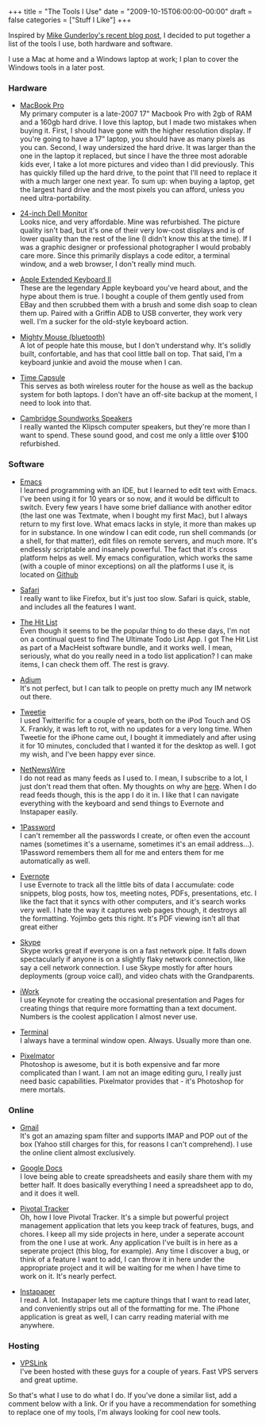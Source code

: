 +++
title = "The Tools I Use"
date = "2009-10-15T06:00:00-00:00"
draft = false
categories = ["Stuff I Like"]
+++

Inspired by [Mike Gunderloy's recent blog
post](http://afreshcup.com/2009/10/11/my-tools-of-the-trade-2009/), I
decided to put together a list of the tools I use, both hardware and
software.

I use a Mac at home and a Windows laptop at work; I plan to cover the
Windows tools in a later post.

### Hardware

-   [MacBook Pro](http://www.apple.com/macbookpro/)\
    My primary computer is a late-2007 17" Macbook Pro with 2gb of RAM
    and a 160gb hard drive. I love this laptop, but I made two mistakes
    when buying it. First, I should have gone with the higher
    resolution display. If you're going to have a 17" laptop, you should
    have as many pixels as you can. Second, I way undersized the
    hard drive. It was larger than the one in the laptop it replaced,
    but since I have the three most adorable kids ever, I take a lot
    more pictures and video than I did previously. This has quickly
    filled up the hard drive, to the point that I'll need to replace it
    with a much larger one next year. To sum up: when buying a laptop,
    get the largest hard drive and the most pixels you can afford,
    unless you need ultra-portability.

<!-- -->

-   [24-inch Dell Monitor](http://www.dell.com)\
    Looks nice, and very affordable. Mine was refurbished. The picture
    quality isn't bad, but it's one of their very low-cost displays and
    is of lower quality than the rest of the line (I didn't know this at
    the time). If I was a graphic designer or professional photographer
    I would probably care more. Since this primarily displays a code
    editor, a terminal window, and a web browser, I don't really
    mind much.

<!-- -->

-   [Apple Extended Keyboard
    II](http://en.wikipedia.org/wiki/Apple_Extended_Keyboard)\
    These are the legendary Apple keyboard you've heard about, and the
    hype about them is true. I bought a couple of them gently used from
    EBay and then scrubbed them with a brush and some dish soap to clean
    them up. Paired with a Griffin ADB to USB converter, they work
    very well. I'm a sucker for the old-style keyboard action.

<!-- -->

-   [Mighty Mouse (bluetooth)](http://www.apple.com/mightymouse/)\
    A lot of people hate this mouse, but I don't understand why. It's
    solidly built, confortable, and has that cool little ball on top.
    That said, I'm a keyboard junkie and avoid the mouse when I can.

<!-- -->

-   [Time Capsule](http://www.apple.com/timecapsule/)\
    This serves as both wireless router for the house as well as the
    backup system for both laptops. I don't have an off-site backup at
    the moment, I need to look into that.

<!-- -->

-   [Cambridge Soundworks Speakers](http://cambridgesoundworks.com/)\
    I really wanted the Klipsch computer speakers, but they're more than
    I want to spend. These sound good, and cost me only a little over
    \$100 refurbished.

### Software

-   [Emacs](http://emacsformacosx.com/)\
    I learned programming with an IDE, but I learned to edit text
    with Emacs. I've been using it for 10 years or so now, and it would
    be difficult to switch. Every few years I have some brief dalliance
    with another editor (the last one was Textmate, when I bought my
    first Mac), but I always return to my first love. What emacs lacks
    in style, it more than makes up for in substance. In one window I
    can edit code, run shell commands (or a shell, for that matter),
    edit files on remote servers, and much more. It's endlessly
    scriptable and insanely powerful. The fact that it's cross platform
    helps as well. My emacs configuration, which works the same (with a
    couple of minor exceptions) on all the platforms I use it, is
    located on [Github](http://github.com/larrywright/emacs)

<!-- -->

-   [Safari](http://www.apple.com/safari/)\
    I really want to like Firefox, but it's just too slow. Safari is
    quick, stable, and includes all the features I want.

<!-- -->

-   [The Hit List](http://www.potionfactory.com/thehitlist/)\
    Even though it seems to be the popular thing to do these days, I'm
    not on a continual quest to find The Ultimate Todo List App. I got
    The Hit List as part of a MacHeist software bundle, and it
    works well. I mean, seriously, what do you really need in a todo
    list application? I can make items, I can check them off. The rest
    is gravy.

<!-- -->

-   [Adium](http://adium.im/)\
    It's not perfect, but I can talk to people on pretty much any IM
    network out there.

<!-- -->

-   [Tweetie](http://www.atebits.com/tweetie-mac/)\
    I used Twitterific for a couple of years, both on the iPod Touch and
    OS X. Frankly, it was left to rot, with no updates for a very
    long time. When Tweetie for the iPhone came out, I bought it
    immediately and after using it for 10 minutes, concluded that I
    wanted it for the desktop as well. I got my wish, and I've been
    happy ever since.

<!-- -->

-   [NetNewsWire](http://www.newsgator.com/INDIVIDUALS/NETNEWSWIRE/)\
    I do not read as many feeds as I used to. I mean, I subscribe to a
    lot, I just don't read them that often. My thoughts on why are
    [here](http://larrywright.me/blog/articles/209-the-coming-decline-of-rss-and-atom).
    When I do read feeds though, this is the app I do it in. I like that
    I can navigate everything with the keyboard and send things to
    Evernote and Instapaper easily.

<!-- -->

-   [1Password](http://agilewebsolutions.com/products/1Password)\
    I can't remember all the passwords I create, or often even the
    account names (sometimes it's a username, sometimes it's an
    email address...). 1Password remembers them all for me and enters
    them for me automatically as well.

<!-- -->

-   [Evernote](http://www.evernote.com/)\
    I use Evernote to track all the little bits of data I accumulate:
    code snippets, blog posts, how tos, meeting notes, PDFs,
    presentations, etc. I like the fact that it syncs with other
    computers, and it's search works very well. I hate the way it
    captures web pages though, it destroys all the formatting. Yojimbo
    gets this right. It's PDF viewing isn't all that great either

<!-- -->

-   [Skype](http://skype.com/)\
    Skype works great if everyone is on a fast network pipe. It falls
    down spectacularly if anyone is on a slightly flaky network
    connection, like say a cell network connection. I use Skype mostly
    for after hours deployments (group voice call), and video chats with
    the Grandparents.

<!-- -->

-   [iWork](http://www.apple.com/iwork/)\
    I use Keynote for creating the occasional presentation and Pages for
    creating things that require more formatting than a text document.
    Numbers is the coolest application I almost never use.

<!-- -->

-   [Terminal](http://www.apple.com/macosx/what-is-macosx/apps-and-utilities.html#terminal)\
    I always have a terminal window open. Always. Usually more than one.

<!-- -->

-   [Pixelmator](http://www.pixelmator.com/)\
    Photoshop is awesome, but it is both expensive and far more
    complicated than I want. I am not an image editing guru, I really
    just need basic capabilities. Pixelmator provides that - it's
    Photoshop for mere mortals.

### Online

-   [Gmail](http://mail.google.com)\
    It's got an amazing spam filter and supports IMAP and POP out of the
    box (Yahoo still charges for this, for reasons I can't comprehend).
    I use the online client almost exclusively.

<!-- -->

-   [Google Docs](http://docs.google.com)\
    I love being able to create spreadsheets and easily share them with
    my better half. It does basically everything I need a spreadsheet
    app to do, and it does it well.

<!-- -->

-   [Pivotal Tracker](http://pivotaltracker.com)\
    Oh, how I love Pivotal Tracker. It's a simple but powerful project
    management application that lets you keep track of features, bugs,
    and chores. I keep all my side projects in here, under a seperate
    account from the one I use at work. Any application I've built is in
    here as a seperate project (this blog, for example). Any time I
    discover a bug, or think of a feature I want to add, I can throw it
    in here under the appropriate project and it will be waiting for me
    when I have time to work on it. It's nearly perfect.

<!-- -->

-   [Instapaper](http://instapaper.com)\
    I read. A lot. Instapaper lets me capture things that I want to read
    later, and conveniently strips out all of the formatting for me. The
    iPhone application is great as well, I can carry reading material
    with me anywhere.

### Hosting

-   [VPSLink](http://vpslink.com)\
    I've been hosted with these guys for a couple of years. Fast VPS
    servers and great uptime.

So that's what I use to do what I do. If you've done a similar list, add
a comment below with a link. Or if you have a recommendation for
something to replace one of my tools, I'm always looking for cool new
tools.

